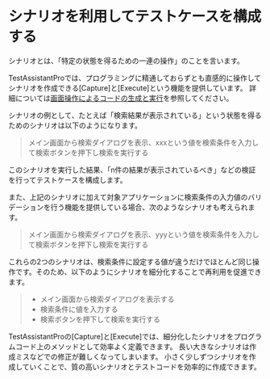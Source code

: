 # シナリオを利用してテストケースを構成する

シナリオとは、「特定の状態を得るための一連の操作」のことを言います。

TestAssistantProでは、プログラミングに精通しておらずとも直感的に操作してシナリオを作成できる[Capture]と[Execute]という機能を提供しています。
詳細については[画面操作によるコードの生成と実行](./CaptureAndExecute.md)を参照してください。

シナリオの例として、たとえば「検索結果が表示されている」という状態を得るためのシナリオは以下のようになります。

> メイン画面から検索ダイアログを表示、xxxという値を検索条件を入力して検索ボタンを押下し検索を実行する

このシナリオを実行した結果、「n件の結果が表示されているべき」などの検証を行ってテストケースを構成します。

また、上記のシナリオに加えて対象アプリケーションに検索条件の入力値のバリデーションを行う機能を提供している場合、次のようなシナリオも考えられます。

> メイン画面から検索ダイアログを表示、yyyという値を検索条件を入力して検索ボタンを押下し検索を実行する

これらの2つのシナリオは、検索条件に設定する値が違うだけでほとんど同じ操作です。そのため、以下のようにシナリオを細分化することで再利用を促進できます。

> - メイン画面から検索ダイアログを表示する
> - 検索条件に値を入力する
> - 検索ボタンを押下して検索を実行する

TestAssistantProの[Capture]と[Execute]では、細分化したシナリオをプログラムコード上のメソッドとして効率よく定義できます。
長い大きなシナリオは作成ミスなどでの修正が難しくなってしまいます。
小さく少しずつシナリオを作成していくことで、質の高いシナリオとテストコードを効率的に作成できます。

